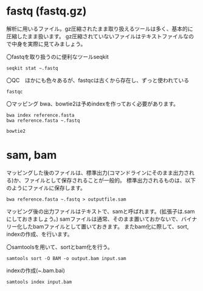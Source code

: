 # fastq (fastq.gz)
解析に用いるファイル。gz圧縮されたまま取り扱えるツールは多く、基本的に圧縮したまま扱います。
gz圧縮されていないファイルはテキストファイルなので中身を実際に見てみましょう。

〇fastqを取り扱うのに便利なツールseqkit
```
seqkit stat ~.fastq
```

〇QC　ほかにも色々あるが、fastqcは古くから存在し、ずっと使われている
```
fastqc
```

〇マッピング
bwa、bowtie2は予めindexを作っておく必要があります。

```
bwa index reference.fasta
bwa reference.fasta ~.fastq
```

```
bowtie2
```

# sam, bam
マッピングした後のファイルは、標準出力(コマンドラインにそのまま出力される)か、ファイルとして保存されることが一般的。
標準出力されるものは、以下のようにファイルに保存します。
```
bwa reference.fasta ~.fastq > outputfile.sam
```

マッピング後の出力ファイルはテキストで、samと呼ばれます。(拡張子は.samにしておきましょう。)
samファイルは通常、そのまま置いておかないで、バイナリー化したbamファイルとして置いておきます。
またbam化に際して、sort, indexの作成、を行います。

〇samtoolsを用いて、sortとbam化を行う。
```
samtools sort -O BAM -o output.bam input.sam 
```
indexの作成(~.bam.bai)
```
samtools index input.bam
```



